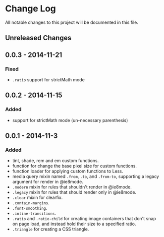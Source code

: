 # Change Log

All notable changes to this project will be documented in this file.

## Unreleased Changes

## 0.0.3 - 2014-11-21
### Fixed
- `.ratio` support for strictMath mode

## 0.0.2 - 2014-11-15
### Added
- support for strictMath mode (un-necessary parenthesis)

## 0.0.1 - 2014-11-3
### Added
- tint, shade, rem and em custom functions.
- function for change the base pixel size for custom functions.
- function loader for applying custom functions to Less.
- media query mixin named `.from`, `.to`, and `.from-to`, supporting a legacy
  argument for render in @ie8mode.
- `.modern` mixin for rules that shouldn't render in @ie8mode.
- `.legacy` mixin for rules that should render only in @ie8mode.
- `.clear` mixin for clearfix.
- `.contain-margins`.
- `.font-smoothing`.
- `.inline-transitions`.
- `.ratio` and `.ratio-child` for creating image containers that don't snap on
  page load, and instead hold their size to a specified ratio.
- `.triangle` for creating a CSS triangle.
